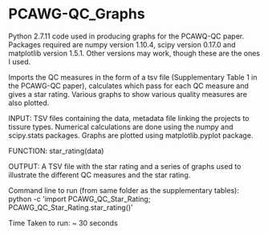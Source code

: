 # PCAWG-QC_Graphs
Python 2.7.11 code used in producing graphs for the PCAWQ-QC paper. Packages required are numpy version 1.10.4, scipy version 0.17.0 and matplotlib version 1.5.1. Other versions may work, though these are the ones I used.

Imports the QC measures in the form of a tsv file (Supplementary Table 1 in the PCAWG-QC paper), calculates which pass for each QC measure and gives a star rating. Various graphs to show various quality measures are also plotted.
		
INPUT: TSV files containing the data, metadata file linking the projects to tissure types. Numerical calculations are done using the numpy and scipy.stats packages. Graphs are plotted using matplotlib.pyplot package.

FUNCTION: star_rating(data)

OUTPUT: A TSV file with the star rating and a series of graphs used to illustrate the different QC measures and the star rating.

Command line to run (from same folder as the supplementary tables):
python -c 'import PCAWG_QC_Star_Rating; PCAWG_QC_Star_Rating.star_rating()'

Time Taken to run: ~ 30 seconds
